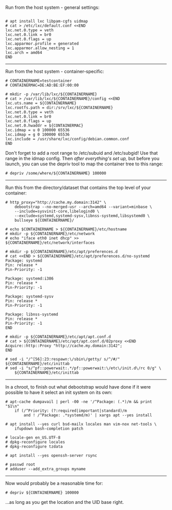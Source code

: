 Run from the host system - general settings:

~~~

# apt install lxc libpam-cgfs uidmap
# cat > /etc/lxc/default.conf <<END
lxc.net.0.type = veth
lxc.net.0.link = br0
lxc.net.0.flags = up
lxc.apparmor.profile = generated
lxc.apparmor.allow_nesting = 1
lxc.arch = amd64
END
~~~

---

Run from the host system - container-specific:

~~~
# CONTAINERNAME=testcontainer
# CONTAINERMAC=DE:AD:BE:EF:00:00

# mkdir -p /var/lib/lxc/${CONTAINERNAME}
# cat > /var/lib/lxc/${CONTAINERNAME}/config <<END
lxc.uts.name = ${CONTAINERNAME}
lxc.rootfs.path = dir:/srv/lxc/${CONTAINERNAME}
lxc.net.0.type = veth
lxc.net.0.link = br0
lxc.net.0.flags = up
lxc.net.0.hwaddr = ${CONTAINERMAC}
lxc.idmap = u 0 100000 65536
lxc.idmap = g 0 100000 65536
lxc.include = /usr/share/lxc/config/debian.common.conf
END
~~~

Don't forget to add a root range to /etc/subuid and /etc/subgid! Use that
range in the idmap config. Then _after everything's set up,_ but before you
launch, you can use the depriv tool to map the container tree to this
range:

~~~
# depriv /some/where/${CONTAINERNAME} 100000
~~~

---

Run this from the directory/dataset that contains the top level of your
container:

~~~
# http_proxy="http://cache.my.domain:3142" \
    debootstrap --no-merged-usr --arch=amd64 --variant=minbase \
    --include=sysvinit-core,libelogind0 \
    --exclude=systemd,systemd-sysv,libnss-systemd,libsystemd0 \
    bullseye ${CONTAINERNAME}/

# echo $CONTAINERNAME > ${CONTAINERNAME}/etc/hostname
# mkdir -p ${CONTAINERNAME}/etc/network
# echo "iface eth0 inet dhcp" >> ${CONTAINERNAME}/etc/network/interfaces

# mkdir -p ${CONTAINERNAME}/etc/apt/preferences.d
# cat <<END > ${CONTAINERNAME}/etc/apt/preferences.d/no-systemd
Package: systemd
Pin: release *
Pin-Priority: -1

Package: systemd:i386
Pin: release *
Pin-Priority: -1

Package: systemd-sysv
Pin: release *
Pin-Priority: -1

Package: libnss-systemd
Pin: release *
Pin-Priority: -1
END

# mkdir -p ${CONTAINERNAME}/etc/apt/apt.conf.d
# cat > ${CONTAINERNAME}/etc/apt/apt.conf.d/02proxy <<END
Acquire::http::Proxy "http://cache.my.domain:3142";
END

# sed -i "/^[56]:23:respawn:\/sbin\/getty/ s/^/#/" ${CONTAINERNAME}/etc/inittab
# sed -i "s/^pf::powerwait:.*/pf::powerwait:\/etc\/init.d\/rc 0/g" \
    ${CONTAINERNAME}/etc/inittab
~~~

---

In a chroot, to finish out what debootstrap would have done if it were
possible to have it select an init system on its own:

~~~
# apt-cache dumpavail | perl -00 -ne '/^Package: (.*)/m && print "$1\n"
    if (/^Priority: (?:required|important|standard)/m
        and ! /^Package: .*systemd/m)' | xargs apt --yes install

# apt install --yes curl bsd-mailx locales man vim-nox net-tools \
    ifupdown bash-completion patch

# locale-gen en_US.UTF-8
# dpkg-reconfigure locales
# dpkg-reconfigure tzdata

# apt install --yes openssh-server rsync

# passwd root
# adduser --add_extra_groups myname
~~~

---

Now would probably be a reasonable time for:

~~~
# depriv ${CONTAINERNAME} 100000
~~~

...as long as you get the location and the UID base right.
